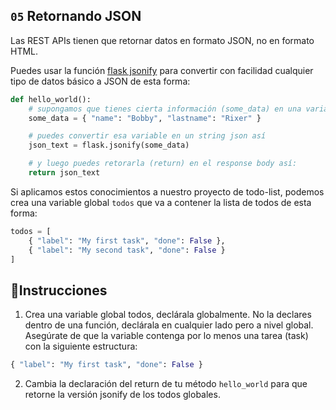 ## `05` Retornando JSON

Las REST APIs tienen que retornar datos en formato JSON, no en formato HTML.

Puedes usar la función [flask jsonify](https://flask.palletsprojects.com/en/1.1.x/api/#flask.json.jsonify) para convertir con facilidad cualquier tipo de datos básico a JSON de esta forma:

```python
def hello_world():
    # supongamos que tienes cierta información (some_data) en una variable json
    some_data = { "name": "Bobby", "lastname": "Rixer" }

    # puedes convertir esa variable en un string json así
    json_text = flask.jsonify(some_data)

    # y luego puedes retorarla (return) en el response body así:
    return json_text
```

Si aplicamos estos conocimientos a nuestro proyecto de todo-list, podemos crea una variable global  `todos` que va a contener la lista de todos de esta forma:


```python
todos = [
    { "label": "My first task", "done": False },
    { "label": "My second task", "done": False }
]

```

## 📝Instrucciones

1. Crea una variable global todos, declárala globalmente. No la declares dentro de una función, declárala en cualquier lado pero a nivel global. Asegúrate de que la variable contenga por lo menos una tarea (task) con la siguiente estructura:

```python
{ "label": "My first task", "done": False }
```

2. Cambia la declaración del return de tu método `hello_world` para que retorne la versión jsonify de los todos globales.


